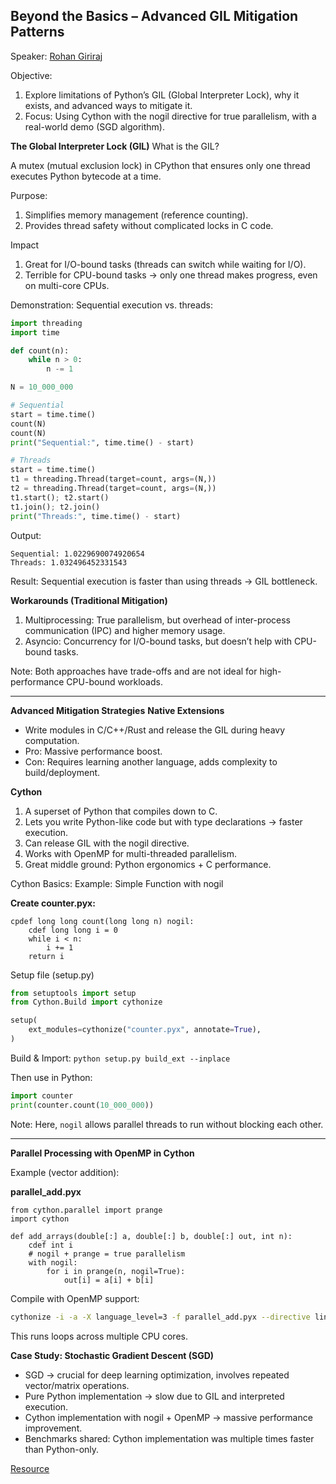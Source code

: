 ## Beyond the Basics – Advanced GIL Mitigation Patterns
Speaker: [Rohan Giriraj](https://www.linkedin.com/in/rohan-giriraj/)

Objective:
1. Explore limitations of Python’s GIL (Global Interpreter Lock), why it exists, and advanced ways to mitigate it.
2. Focus: Using Cython with the nogil directive for true parallelism, with a real-world demo (SGD algorithm).

**The Global Interpreter Lock (GIL)**
What is the GIL?

A mutex (mutual exclusion lock) in CPython that ensures only one thread executes Python bytecode at a time.

Purpose:
1. Simplifies memory management (reference counting).
2. Provides thread safety without complicated locks in C code.

Impact
1. Great for I/O-bound tasks (threads can switch while waiting for I/O).
2. Terrible for CPU-bound tasks → only one thread makes progress, even on multi-core CPUs.

Demonstration: Sequential execution vs. threads:

```python
import threading
import time

def count(n):
    while n > 0:
        n -= 1

N = 10_000_000

# Sequential
start = time.time()
count(N)
count(N)
print("Sequential:", time.time() - start)

# Threads
start = time.time()
t1 = threading.Thread(target=count, args=(N,))
t2 = threading.Thread(target=count, args=(N,))
t1.start(); t2.start()
t1.join(); t2.join()
print("Threads:", time.time() - start)
```
Output:
```
Sequential: 1.0229690074920654
Threads: 1.032496452331543
```
Result: Sequential execution is faster than using threads → GIL bottleneck.

**Workarounds (Traditional Mitigation)**
1. Multiprocessing: True parallelism, but overhead of inter-process communication (IPC) and higher memory usage.
2. Asyncio: Concurrency for I/O-bound tasks, but doesn’t help with CPU-bound tasks.

Note: Both approaches have trade-offs and are not ideal for high-performance CPU-bound workloads.

---

**Advanced Mitigation Strategies**
**Native Extensions**
- Write modules in C/C++/Rust and release the GIL during heavy computation.
- Pro: Massive performance boost.
- Con: Requires learning another language, adds complexity to build/deployment.

**Cython**
1. A superset of Python that compiles down to C.
2. Lets you write Python-like code but with type declarations → faster execution.
3. Can release GIL with the nogil directive.
4. Works with OpenMP for multi-threaded parallelism.
5. Great middle ground: Python ergonomics + C performance.

Cython Basics:
Example: Simple Function with nogil

**Create counter.pyx:**
```cython
cpdef long long count(long long n) nogil:
    cdef long long i = 0
    while i < n:
        i += 1
    return i
```
Setup file (setup.py)
```python
from setuptools import setup
from Cython.Build import cythonize

setup(
    ext_modules=cythonize("counter.pyx", annotate=True),
)
```

Build & Import: 
`python setup.py build_ext --inplace`


Then use in Python:
```python
import counter
print(counter.count(10_000_000))
```

Note: Here, `nogil` allows parallel threads to run without blocking each other.

---

**Parallel Processing with OpenMP in Cython**

Example (vector addition):

**parallel_add.pyx**
```cython
from cython.parallel import prange
import cython

def add_arrays(double[:] a, double[:] b, double[:] out, int n):
    cdef int i
    # nogil + prange = true parallelism
    with nogil:
        for i in prange(n, nogil=True):
            out[i] = a[i] + b[i]
```

Compile with OpenMP support:
```bash
cythonize -i -a -X language_level=3 -f parallel_add.pyx --directive linetrace=True
```
This runs loops across multiple CPU cores.

**Case Study: Stochastic Gradient Descent (SGD)**
- SGD → crucial for deep learning optimization, involves repeated vector/matrix operations.
- Pure Python implementation → slow due to GIL and interpreted execution.
- Cython implementation with nogil + OpenMP → massive performance improvement.
- Benchmarks shared: Cython implementation was multiple times faster than Python-only.

[Resource](https://realpython.com/python-gil/)
